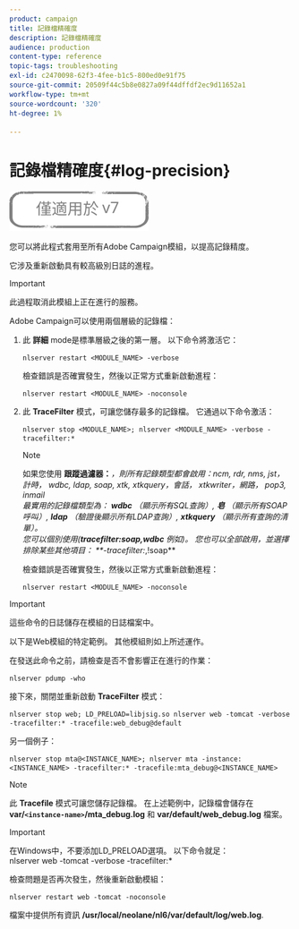 ```yaml
---
product: campaign
title: 記錄檔精確度
description: 記錄檔精確度
audience: production
content-type: reference
topic-tags: troubleshooting
exl-id: c2470098-62f3-4fee-b1c5-800ed0e91f75
source-git-commit: 20509f44c5b8e0827a09f44dffdf2ec9d11652a1
workflow-type: tm+mt
source-wordcount: '320'
ht-degree: 1%

---
```


# 記錄檔精確度{#log-precision}

![](../../assets/v7-only.svg)

您可以將此程式套用至所有Adobe Campaign模組，以提高記錄精度。

它涉及重新啟動具有較高級別日誌的進程。

>[!IMPORTANT]
>
>此過程取消此模組上正在進行的服務。

Adobe Campaign可以使用兩個層級的記錄檔：

1. 此 **詳細** mode是標準層級之後的第一層。 以下命令將激活它：

   ```
   nlserver restart <MODULE_NAME> -verbose 
   ```

   檢查錯誤是否確實發生，然後以正常方式重新啟動進程：

   ```
   nlserver restart <MODULE_NAME> -noconsole
   ```

1. 此 **TraceFilter** 模式，可讓您儲存最多的記錄檔。 它通過以下命令激活：

   ```
   nlserver stop <MODULE_NAME>; nlserver <MODULE_NAME> -verbose -tracefilter:*
   ```

   >[!NOTE]
   >
   >如果您使用 **跟蹤過濾器：***，則所有記錄類型都會啟用：ncm, rdr, nms, jst，計時， wdbc, ldap, soap, xtk, xtkquery，會話， xtkwriter，網路， pop3, inmail\
   最實用的記錄檔類型為： **wdbc** （顯示所有SQL查詢）, **皂** （顯示所有SOAP呼叫）, **ldap** （驗證後顯示所有LDAP查詢）, **xtkquery** （顯示所有查詢的清單）。\
   您可以個別使用(**tracefilter:soap,wdbc** 例如)。 您也可以全部啟用，並選擇排除某些其他項目： **-tracefilter:*,!soap**

   檢查錯誤是否確實發生，然後以正常方式重新啟動進程：

   ```
   nlserver restart <MODULE_NAME> -noconsole
   ```

>[!IMPORTANT]
這些命令的日誌儲存在模組的日誌檔案中。

以下是Web模組的特定範例。 其他模組則如上所述運作。

在發送此命令之前，請檢查是否不會影響正在進行的作業：

```
nlserver pdump -who
```

接下來，關閉並重新啟動 **TraceFilter** 模式：

```
nlserver stop web; LD_PRELOAD=libjsig.so nlserver web -tomcat -verbose -tracefilter:* -tracefile:web_debug@default
```

另一個例子：

```
nlserver stop mta@<INSTANCE_NAME>; nlserver mta -instance:<INSTANCE_NAME> -tracefilter:* -tracefile:mta_debug@<INSTANCE_NAME>
```

>[!NOTE]
此 **Tracefile** 模式可讓您儲存記錄檔。 在上述範例中，記錄檔會儲存在 **var/`<instance-name>`/mta_debug.log** 和 **var/default/web_debug.log** 檔案。

>[!IMPORTANT]
在Windows中，不要添加LD_PRELOAD選項。 以下命令就足：\
nlserver web -tomcat -verbose -tracefilter:*

檢查問題是否再次發生，然後重新啟動模組：

```
nlserver restart web -tomcat -noconsole
```

檔案中提供所有資訊 **/usr/local/neolane/nl6/var/default/log/web.log**.
